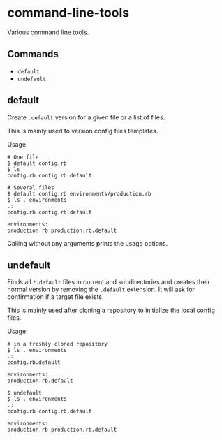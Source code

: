 command-line-tools
==================

Various command line tools.

## Commands

- `default`
- `undefault`

## default

Create `.default` version for a given file or a list of files.

This is mainly used to version config files templates.

Usage:

    # One file
    $ default config.rb
    $ ls
    config.rb config.rb.default

    # Several files
    $ default config.rb environments/production.rb
    $ ls . environments
    .:
    config.rb config.rb.default

    environments:
    production.rb production.rb.default

Calling without any arguments prints the usage options.

## undefault

Finds all `*.default` files in current and subdirectories and creates their normal version by removing the `.default` extension.
It will ask for confirmation if a target file exists.

This is mainly used after cloning a repository to initialize the local config files.

Usage:

    # in a freshly cloned repository
    $ ls . environments
    .:
    config.rb.default

    environments:
    production.rb.default

    $ undefault
    $ ls . environments
    .:
    config.rb config.rb.default

    environments:
    production.rb production.rb.default

